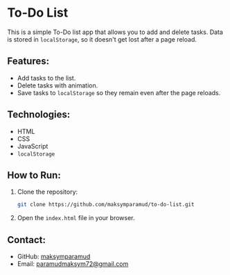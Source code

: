 # To-Do List

This is a simple To-Do list app that allows you to add and delete tasks. Data is stored in `localStorage`, so it doesn't get lost after a page reload.


## Features:
- Add tasks to the list.
- Delete tasks with animation.
- Save tasks to `localStorage` so they remain even after the page reloads.


## Technologies:
- HTML
- CSS
- JavaScript
- `localStorage`


## How to Run:
1. Clone the repository:
    ```bash
    git clone https://github.com/maksymparamud/to-do-list.git
    ```
2. Open the `index.html` file in your browser.


## Contact:
- GitHub: [maksymparamud](https://github.com/maksymparamud)
- Email: paramudmaksym72@gmail.com
